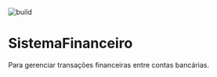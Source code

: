 ![build](https://github.com/JVZELLER/sistema-financeiro/workflows/build/badge.svg?branch=develop)

# SistemaFinanceiro

Para gerenciar transações financeiras entre contas bancárias.


